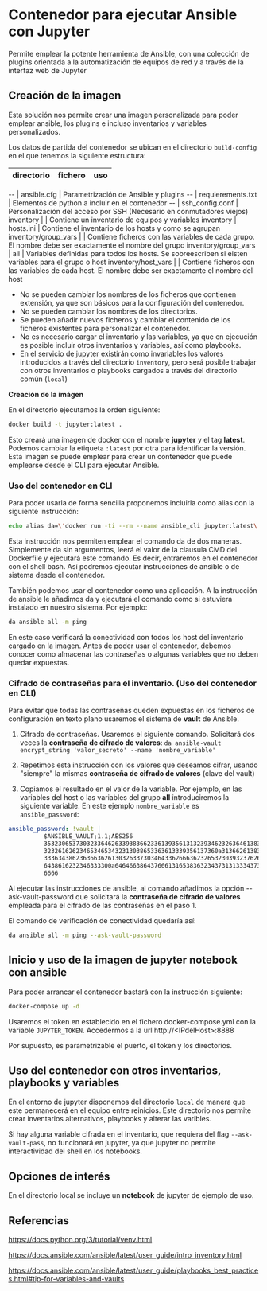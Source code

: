 # Contenedor para ejecutar Ansible con Jupyter

Permite emplear la potente herramienta de Ansible, con una colección de plugins orientada a la automatización de equipos de red y a través de la interfaz web de Jupyter

## Creación de la imagen

Esta solución nos permite crear una imagen personalizada para poder emplear ansible, los plugins e incluso inventarios y variables personalizados.

Los datos de partida del contenedor se ubican en el directorio `build-config` en el que tenemos la siguiente estructura:

directorio | fichero  | uso
---|---|---

-- | ansible.cfg | Parametrización de Ansible y plugins
-- | requierements.txt | Elementos de python a incluir en el contenedor
-- | ssh_config.conf | Personalización del acceso por SSH (Necesario en conmutadores viejos)
inventory |  | Contiene un inventario de equipos y variables
inventory | hosts.ini | Contiene el inventario de los hosts y como se agrupan
inventory/group_vars |  | Contiene ficheros con las variables de cada grupo. El nombre debe ser exactamente el nombre del grupo
inventory/group_vars | all | Variables definidas para todos los hosts. Se sobreescriben si eisten variables para el grupo o host
inventory/host_vars |  | Contiene ficheros con las variables de cada host. El nombre debe ser exactamente el nombre del host

* No se pueden cambiar los nombres de los ficheros que contienen extensión, ya que son básicos para la configuración del contenedor.
* No se pueden cambiar los nombres de los directorios.
* Se pueden añadir nuevos ficheros y cambiar el contenido de los ficheros existentes para personalizar el contenedor.
* No es necesario cargar el inventario y las variables, ya que en ejecución es posible incluir otros inventarios y variables, así como playbooks.
* En el servicio de jupyter existirán como invariables los valores introducidos a través del directorio `inventory`, pero será posible trabajar con otros inventarios o playbooks cargados a través del directorio común (`local`)

**Creación de la imágen**

En el directorio ejecutamos la orden siguiente:
```bash
docker build -t jupyter:latest .
```

Esto creará una imagen de docker con el nombre **jupyter** y el tag **latest**. Podemos cambiar la etiqueta `:latest` por otra para identificar la versión. Esta imagen se puede emplear para crear un contenedor que puede emplearse desde el CLI para ejecutar Ansible.

### Uso del contenedor en CLI

Para poder usarla de forma sencilla proponemos incluirla como alias con la siguiente instrucción:

```bash
echo alias da=\'docker run -ti --rm --name ansible_cli jupyter:latest\' >> ~/.bash_aliases
```

Esta instrucción nos permiten emplear el comando da de dos maneras. Simplemente da sin argumentos, leerá el valor de la clausula CMD del Dockerfile y ejecutará este comando. Es decir, entraremos en el contenedor con el shell bash. Así podremos ejecutar instrucciones de ansible o de sistema desde el contenedor.

También podemos usar el contenedor como una aplicación. A la instrucción de ansible le añadimos da y ejecutará el comando como si estuviera instalado en nuestro sistema. Por ejemplo:

```bash
da ansible all -m ping
```

En este caso verificará la conectividad con todos los host del inventario cargado en la imagen. Antes de poder usar el contenedor, debemos conocer como almacenar las contraseñas o algunas variables que no deben quedar expuestas.

### Cifrado de contraseñas para el inventario. (Uso del contenedor en CLI)

Para evitar que todas las contraseñas queden expuestas en los ficheros de configuración en texto plano usaremos el sistema de **vault** de Ansible. 

1) Cifrado de contraseñas. Usaremos el siguiente comando. Solicitará dos veces la **contraseña de cifrado de valores**:
`da ansible-vault encrypt_string 'valor_secreto' --name 'nombre_variable'`

2) Repetimos esta instrucción con los valores que deseamos cifrar, usando "siempre" la mismas **contraseña de cifrado de valores** (clave del vault)

2) Copiamos el resultado en el valor de la variable. Por ejemplo, en las variables del host o las variables del grupo **all** introduciremos la siguiente variable. En este ejemplo `nombre_variable` es `ansible_password`:
```yaml
ansible_password: !vault |
          $ANSIBLE_VAULT;1.1;AES256
          35323065373032336462633938366233613935613132393462326364613836383666376632333137
          3232616262346534653432313038653363613339356137360a313662613833396538626462343632
          33363438623636636261303263373034643362666362326532303932376265353666336538636532
          6438616232346333300a646466386437666131653836323437313133343735643163623933353139
          6666
```

Al ejecutar las instrucciones de ansible, al comando añadimos la opción --ask-vault-password que solicitará la **contraseña de cifrado de valores** empleada para el cifrado de las contraseñas en el paso 1.

El comando de verificación de conectividad quedaría así:
```bash
da ansible all -m ping --ask-vault-password
```

## Inicio y uso de la imagen de jupyter notebook con ansible

Para poder arrancar el contenedor bastará con la instrucción siguiente:

```bash
docker-compose up -d
```

Usaremos el token en establecido en el fichero docker-compose.yml con la variable `JUPYTER_TOKEN`. Accedermos a la url http://\<IPdelHost\>:8888

Por supuesto, es parametrizable el puerto, el token y los directorios.

## Uso del contenedor con otros inventarios, playbooks y variables

En el entorno de jupyter disponemos del directorio `local` de manera que este permanecerá en el equipo entre reinicios. Este directorio nos permite crear inventarios alternativos, playbooks y alterar las varibles.

Si hay alguna variable cifrada en el inventario, que requiera del flag `--ask-vault-pass`, no funcionará en jupyter, ya que jupyter no permite interactividad del shell en los notebooks.

## Opciones de interés

En el directorio local se incluye un **notebook** de jupyter de ejemplo de uso.

## Referencias

https://docs.python.org/3/tutorial/venv.html

https://docs.ansible.com/ansible/latest/user_guide/intro_inventory.html

https://docs.ansible.com/ansible/latest/user_guide/playbooks_best_practices.html#tip-for-variables-and-vaults

